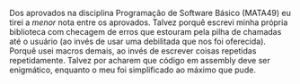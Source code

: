 Dos aprovados na disciplina Programação de Software Básico (MATA49) eu tirei
a *menor* nota entre os aprovados. Talvez porquê escrevi minha própria
biblioteca com checagem de erros que estouram pela pilha de chamadas até o
usuário (ao invés de usar uma debilitada que nos foi oferecida). Porquê usei
macros demais, ao invés de escrever coisas repetidas repetidamente. Talvez
por acharem que código em assembly deve ser enigmático, enquanto o meu foi
simplificado ao máximo que pude.